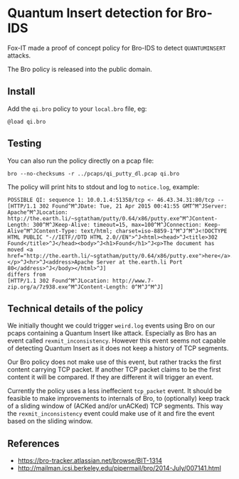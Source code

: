 Quantum Insert detection for Bro-IDS
===================================

Fox-IT made a proof of concept policy for Bro-IDS to detect `QUANTUMINSERT` attacks.

The Bro policy is released into the public domain.

Install
-------

Add the `qi.bro` policy to your `local.bro` file, eg:

	@load qi.bro

Testing
-------

You can also run the policy directly on a pcap file:

	bro --no-checksums -r ../pcaps/qi_putty_dl.pcap qi.bro

The policy will print hits to stdout and log to `notice.log`, example:

	POSSIBLE QI: sequence 1: 10.0.1.4:51358/tcp <- 46.43.34.31:80/tcp --
	[HTTP/1.1 302 Found^M^JDate: Tue, 21 Apr 2015 00:41:55 GMT^M^JServer: Apache^M^JLocation: http://the.earth.li/~sgtatham/putty/0.64/x86/putty.exe^M^JContent-Length: 300^M^JKeep-Alive: timeout=15, max=100^M^JConnection: Keep-Alive^M^JContent-Type: text/html; charset=iso-8859-1^M^J^M^J<!DOCTYPE HTML PUBLIC "-//IETF//DTD HTML 2.0//EN">^J<html><head>^J<title>302 Found</title>^J</head><body>^J<h1>Found</h1>^J<p>The document has moved <a href="http://the.earth.li/~sgtatham/putty/0.64/x86/putty.exe">here</a>.</p>^J<hr>^J<address>Apache Server at the.earth.li Port 80</address>^J</body></html>^J]	
	differs from	
	[HTTP/1.1 302 Found^M^JLocation: http://www.7-zip.org/a/7z938.exe^M^JContent-Length: 0^M^J^M^J]

Technical details of the policy
-------------------------------
We initially thought we could trigger `weird.log` events using Bro on our pcaps containing a Quantum Insert like attack.
Especially as Bro has an event called `rexmit_inconsistency`. However this event seems not capable of detecting Quantum Insert as it does not keep a history of TCP segments.

Our Bro policy does not make use of this event, but rather tracks the first content carrying TCP packet. If another TCP packet claims to be the first content it will be compared.
If they are different it will trigger an event.

Currently the policy uses a less ineffecient `tcp_packet` event.
It should be feasible to make improvements to internals of Bro, to (optionally) keep track of a sliding window of (ACKed and/or unACKed) TCP segments.
This way the `rexmit_inconsistency` event could make use of it and fire the event based on the sliding window.


References
----------

 * https://bro-tracker.atlassian.net/browse/BIT-1314
 * http://mailman.icsi.berkeley.edu/pipermail/bro/2014-July/007141.html
